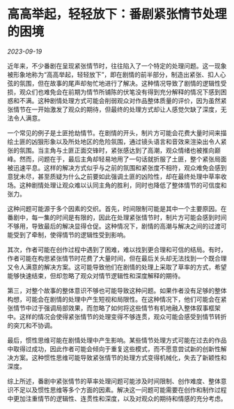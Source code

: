 # 高高举起，轻轻放下：番剧紧张情节处理的困境

*2023-09-19*

近年来，不少番剧在呈现紧张情节时，往往陷入了一个特定的处理问题。这一现象被形象地称为“高高举起，轻轻放下”，即在剧情的前半部分，制造出紧张、扣人心弦的氛围，但在故事的尾声却匆忙地进行了解决。这种情况导致了剧情的逻辑性受损，观众们也难免会在前期为情节所铺陈的伏笔没有得到充分解释的情况下感到困惑和不满。这种剧情处理方式可能会削弱观众对作品整体质量的评价，因为虽然紧张情节在一开始激发了观众的期待，但最终的处理方式却让人感觉欠缺了深度，无法令人满意。  

一个常见的例子是土匪抢劫情节。在剧情的开头，制片方可能会花费大量时间来描绘土匪的凶狠形象以及所处地区的危险氛围，通过镜头语言和音效来渲染出令人紧张的氛围。当主角与土匪正面交锋时，紧张感达到了高潮，观众情绪也被推向巅峰。然而，问题在于，最后主角却轻易地用了一句话就折服了土匪，整个紧张局面被迅速平息。这样的解决方式似乎与之前的氛围和紧张度不相符，观众难免会感到意犹未尽，甚至质疑为什么之前要如此强调土匪的凶险性，却在最终处理中草率收场。这种剧情处理让观众难以认同主角的胜利，同时也降低了整体情节的可信度和张力。

这种问题可能源于多个因素的交织。首先，时间限制可能是其中一个主要原因。在番剧中，每一集的时间是有限的，因此在处理紧张情节时，制片方可能会感到时间不够用，导致最后的解决显得仓促。这种情况下，剧情的高潮与解决之间的过渡可能受到了牵制，使得情节的逻辑性受到影响。  

其次，作者可能在创作过程中遇到了困难，难以找到更合理和可信的结局。有时，作者可能在构思紧张情节时花费了大量时间，但在最后关头却无法找到一个既合理又令人满意的解决方案。这可能导致他们在剧情的处理上采取了草率的方式，希望能够快速结束，但却忽略了观众对情节逻辑性和深度解释的期待。  

第三，对整个故事的整体意识不够也可能导致这种问题。如果作者没有足够的整体构想，可能会在剧情的处理中产生短视和局限性。在这种情况下，他们可能会在紧张情节中过于强调局部效果，而忽略了如何将这些情节有机地融入整体叙事框架中。这样的情况会使得紧张情节的处理变得不够连贯，观众可能会感受到情节转折的突兀和不协调。  

最后，惯性思维可能在剧情处理中产生影响。某些情节处理方式可能在过去的作品中取得过成功，因此作者可能会倾向于重复这些模式，而不愿意尝试新的创新性解决方案。这种惯性思维可能导致紧张情节的处理方式变得机械化，失去了新颖性和深度。  

综上所述，番剧中紧张情节的草率处理问题可能涉及时间限制、创作难度、整体意识不足以及惯性思维等多个方面的因素。解决这一问题可能需要在创作和制作过程中更加注重情节的逻辑性、连贯性和深度，以及对观众的期待和情感的充分考虑。